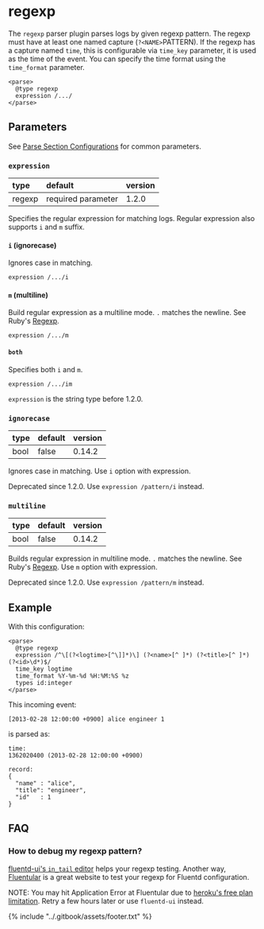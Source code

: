 # regexp

The `regexp` parser plugin parses logs by given regexp pattern. The regexp must have at least one named capture \(`?<NAME>`PATTERN\). If the regexp has a capture named `time`, this is configurable via `time_key` parameter, it is used as the time of the event. You can specify the time format using the `time_format` parameter.

```text
<parse>
  @type regexp
  expression /.../
</parse>
```

## Parameters

See [Parse Section Configurations](../configuration/parse-section.md) for common parameters.

### `expression`

| type | default | version |
| :--- | :--- | :--- |
| regexp | required parameter | 1.2.0 |

Specifies the regular expression for matching logs. Regular expression also supports `i` and `m` suffix.

#### `i` \(ignorecase\)

Ignores case in matching.

```text
expression /.../i
```

#### `m` \(multiline\)

Build regular expression as a multiline mode. `.` matches the newline. See Ruby's [Regexp](https://ruby-doc.org/core-2.4.1/Regexp.html#class-Regexp-label-Options).

```text
expression /.../m
```

#### `both`

Specifies both `i` and `m`.

```text
expression /.../im
```

`expression` is the string type before 1.2.0.

### `ignorecase`

| type | default | version |
| :--- | :--- | :--- |
| bool | false | 0.14.2 |

Ignores case in matching. Use `i` option with expression.

Deprecated since 1.2.0. Use `expression /pattern/i` instead.

### `multiline`

| type | default | version |
| :--- | :--- | :--- |
| bool | false | 0.14.2 |

Builds regular expression in multiline mode. `.` matches the newline. See Ruby's [Regexp](https://ruby-doc.org/core-2.4.1/Regexp.html#class-Regexp-label-Options). Use `m` option with expression.

Deprecated since 1.2.0. Use `expression /pattern/m` instead.

## Example

With this configuration:

```text
<parse>
  @type regexp
  expression /^\[(?<logtime>[^\]]*)\] (?<name>[^ ]*) (?<title>[^ ]*) (?<id>\d*)$/
  time_key logtime
  time_format %Y-%m-%d %H:%M:%S %z
  types id:integer
</parse>
```

This incoming event:

```text
[2013-02-28 12:00:00 +0900] alice engineer 1
```

is parsed as:

```text
time:
1362020400 (2013-02-28 12:00:00 +0900)

record:
{
  "name" : "alice",
  "title": "engineer",
  "id"   : 1
}
```

## FAQ

### How to debug my regexp pattern?

[fluentd-ui's `in_tail` editor](../deployment/fluentd-ui.md#intail-setting) helps your regexp testing. Another way, [Fluentular](http://fluentular.herokuapp.com/) is a great website to test your regexp for Fluentd configuration.

NOTE: You may hit Application Error at Fluentular due to [heroku's free plan limitation](https://www.heroku.com/pricing). Retry a few hours later or use `fluentd-ui` instead.

{% include "../.gitbook/assets/footer.txt" %}
